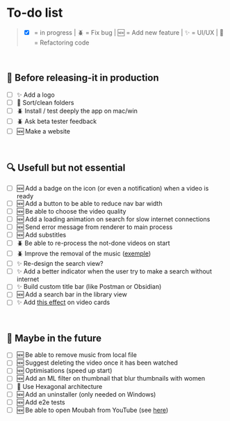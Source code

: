 # To-do list

> -   [x] = in progress | 🪲 = Fix bug | 🆕 = Add new feature | ✨ = UI/UX | 🧼 = Refactoring code

</br>

## 🔬 Before releasing-it in production

-   [ ] ✨ Add a logo
-   [ ] 🧼 Sort/clean folders
-   [ ] 🪲 Install / test deeply the app on mac/win
-   [ ] 🪲 Ask beta tester feedback
-   [ ] 🆕 Make a website

</br>

## 🔍 Usefull but not essential

-   [ ] 🆕 Add a badge on the icon (or even a notification) when a video is ready
-   [ ] 🆕 Add a button to be able to reduce nav bar width
-   [ ] 🆕 Be able to choose the video quality
-   [ ] 🆕 Add a loading animation on search for slow internet connections
-   [ ] 🆕 Send error message from renderer to main process
-   [ ] 🆕 Add substitles
-   [ ] 🪲 Be able to re-process the not-done videos on start
-   [ ] 🪲 Improve the removal of the music ([exemple](https://youtu.be/EHe0Wu5yM9c))
-   [ ] ✨ Re-design the search view?
-   [ ] ✨ Add a better indicator when the user try to make a search without internet
-   [ ] ✨ Build custom title bar (like Postman or Obsidian)
-   [ ] 🆕 Add a search bar in the library view
-   [ ] ✨ Add [this effect](https://youtu.be/htGfnF1zN4g) on video cards

</br>

## 🔭 Maybe in the future

-   [ ] 🆕 Be able to remove music from local file
-   [ ] 🆕 Suggest deleting the video once it has been watched
-   [ ] 🆕 Optimisations (speed up start)
-   [ ] 🆕 Add an ML filter on thumbnail that blur thumbnails with women
-   [ ] 🧼 Use Hexagonal architecture
-   [ ] 🆕 Add an uninstaller (only needed on Windows)
-   [ ] 🆕 Add e2e tests
-   [ ] 🆕 Be able to open Moubah from YouTube (see [here](https://docs.freetubeapp.io/usage/browser-extension/))

</br>
